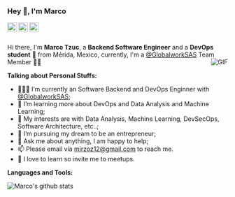 ### Hey 👋, I'm Marco

<a href="https://www.linkedin.com/in/metm/">
  <img align="left" alt="Marco's LinkdeIn" width="22px" src="https://cdn.jsdelivr.net/npm/simple-icons@v3/icons/linkedin.svg" />
</a>
<a href="https://www.instagram.com/mirzoz/">
  <img align="left" alt="Marco's Instagram" width="22px" src="https://cdn.jsdelivr.net/npm/simple-icons@v3/icons/instagram.svg" />
</a>
<a href="https://www.facebook.com/mirzoz">
  <img align="left" alt="Marco's Instagram" width="22px" src="https://cdn.jsdelivr.net/npm/simple-icons@v3/icons/facebook.svg" />
</a>

<br />
<br />

Hi there, I'm **Marco Tzuc**, a **Backend Software Engineer** and a **DevOps student** 🚀 from Mérida, Mexico, currently, I'm a [@GlobalworkSAS](https://github.com/GlobalworkSAS)  Team Member 🙍🏽‍
  <img align="right" alt="GIF" src="https://i.pinimg.com/originals/e4/26/70/e426702edf874b181aced1e2fa5c6cde.gif" />

**Talking about Personal Stuffs:**

- 👨🏽‍💻 I’m currently an Software Backend and DevOps Enginner with [@GlobalworkSAS](https://https://github.com/GlobalworkSAS);
- 🌱 I’m learning more about DevOps and Data Analysis and Machine Learning; 
- 🤔 My interests are with Data Analysis, Machine Learning, DevSecOps, Software Architecture, etc..;
- 💼 I’m pursuing my dream to be an entrepreneur;
- 💬 Ask me about anything, I am happy to help;
- 📫 Please email via mirzoz12@gmail.com to reach me.
- 📝 I love to learn so invite me to meetups.


**Languages and Tools:**  



![Marco's github stats](https://github-readme-stats.vercel.app/api?username=mirzoz&show_icons=true&hide_border=true)

